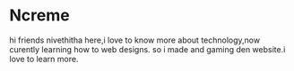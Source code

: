 # Ncreme
hi friends
        nivethitha here,i love to know more about technology,now curently learning how to web designs.
        so i made and gaming den website.i love to learn more.
          
